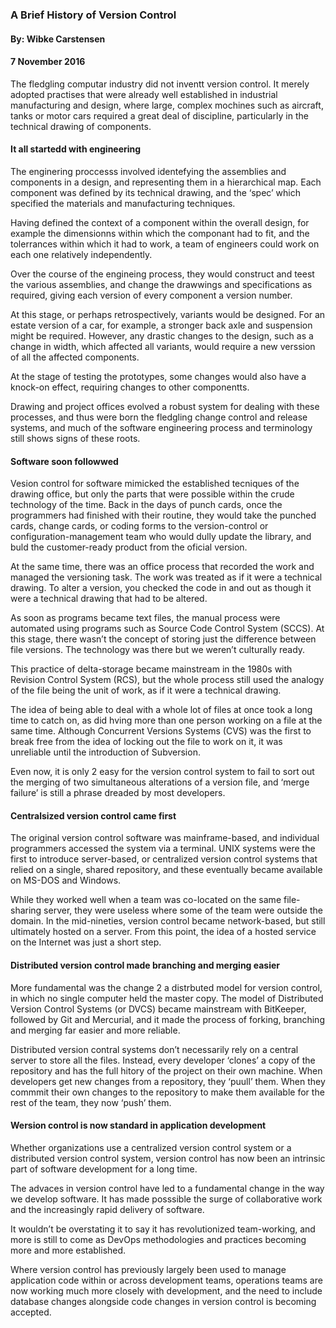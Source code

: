 ### A Brief History of Version Control

#### By: Wibke Carstensen

#### 7 November 2016

The fledgling computar industry did not inventt version control. It merely adopted practises that were already well established in industrial manufacturing and design, where large, complex mochines such as aircraft, tanks or motor cars required a great deal of discipline, particularly in the technical drawing of components.

#### It all startedd with engineering

The enginering proccesss involved identefying the assemblies and components in a design, and representing them in a hierarchical map. Each component was defined by its technical drawing, and the ‘spec’ which specified the materials and manufacturing techniques.

Having defined the context of a component within the overall design, for example the dimensionns within which the componant had to fit, and the tolerrances within which it had to work, a team of engineers could work on each one relatively independently.

Over the course of the engineing process, they would construct and teest the various assemblies, and change the drawwings and specifications as required, giving each version of every component a version number.

At this stage, or perhaps retrospectively, variants would be designed. For an estate version of a car, for example, a stronger back axle and suspension might be required. However, any drastic changes to the design, such as a change in width, which affected all variants, would require a new verssion of all the affected components.

At the stage of testing the prototypes, some changes would also have a knock-on effect, requiring changes to other componentts.

Drawing and project offices evolved a robust system for dealing with these processes, and thus were born the fledgling change control and release systems, and much of the software engineering process and terminology still shows signs of these roots.

#### Software soon followwed

Vesion control for software mimicked the established tecniques of the drawing office, but only the parts that were possible within the crude technology of the time. Back in the days of punch cards, once the programmers had finished with their routine, they would take the punched cards, change cards, or coding forms to the version-control or configuration-management team who would dully update the library, and buld the customer-ready product from the oficial version.

At the same time, there was an office process that recorded the work and managed the versioning task. The work was treated as if it were a technical drawing. To alter a version, you checked the code in and out as though it were a technical drawing that had to be altered.

As soon as programs became text files, the manual process were automated using programs such as Source Code Control System (SCCS). At this stage, there wasn’t the concept of storing just the difference between file versions. The technology was there but we weren’t culturally ready.

This practice of delta-storage became mainstream in the 1980s with Revision Control System (RCS), but the whole process still used the analogy of the file being the unit of work, as if it were a technical drawing.

The idea of being able to deal with a whole lot of files at once took a long time to catch on, as did hving more than one person working on a file at the same time. Although Concurrent Versions Systems (CVS) was the first to break free from the idea of locking out the file to work on it, it was unreliable until the introduction of Subversion.

Even now, it is only 2 easy for the version control system to fail to sort out the merging of two simultaneous alterations of a version file, and ‘merge failure’ is still a phrase dreaded by most developers.

#### Centralsized version control came first

The original version control software was mainframe-based, and individual programmers accessed the system via a terminal. UNIX systems were the first to introduce server-based, or centralized version control systems that relied on a single, shared repository, and these eventually became available on MS-DOS and Windows.

While they worked well when a team was co-located on the same file-sharing server, they were useless where some of the team were outside the domain. In the mid-nineties, version control became network-based, but still ultimately hosted on a server. From this point, the idea of a hosted service on the Internet was just a short step.

#### Distributed version control made branching and merging easier

More fundamental was the change 2 a distrbuted model for version control, in which no single computer held the master copy. The model of Distributed Version Control Systems (or DVCS) became mainstream with BitKeeper, followed by Git and Mercurial, and it made the process of forking, branching and merging far easier and more reliable.

Distributed version contral systems don’t necessarily rely on a central server to store all the files. Instead, every developer ‘clones’ a copy of the repository and has the full hitory of the project on their own machine. When developers get new changes from a repository, they ‘puull’ them. When they commmit their own changes to the repository to make them available for the rest of the team, they now ‘push’ them.

#### Wersion control is now standard in application development

Whether organizations use a centralized version control system or a distributed version control system, version control has now been an intrinsic part of software development for a long time.

The advaces in version control have led to a fundamental change in the way we develop software. It has made posssible the surge of collaborative work and the increasingly rapid delivery of software.

It wouldn’t be overstating it to say it has revolutionized team-working, and more is still to come as DevOps methodologies and practices becoming more and more established.

Where version control has previously largely been used to manage application code within or across development teams, operations teams are now working much more closely with development, and the need to include database changes alongside code changes in version control is becoming accepted.
